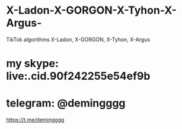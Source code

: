 # X-Ladon-X-GORGON-X-Tyhon-X-Argus-
TikTok algorithms X-Ladon, X-GORGON, X-Tyhon, X-Argus 
# my skype: live:.cid.90f242255e54ef9b
# telegram: @demingggg
https://t.me/demingggg
